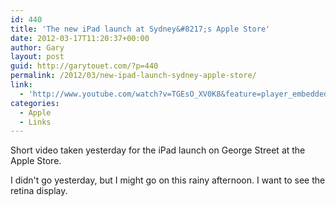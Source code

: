 ```yaml
---
id: 440
title: 'The new iPad launch at Sydney&#8217;s Apple Store'
date: 2012-03-17T11:20:37+00:00
author: Gary
layout: post
guid: http://garytouet.com/?p=440
permalink: /2012/03/new-ipad-launch-sydney-apple-store/
link:
  - 'http://www.youtube.com/watch?v=TGEsO_XV0K8&feature=player_embedded'
categories:
  - Apple
  - Links
---
```


Short video taken yesterday for the iPad launch on George Street at the Apple Store.

I didn't go yesterday, but I might go on this rainy afternoon. I want to see the retina display.
